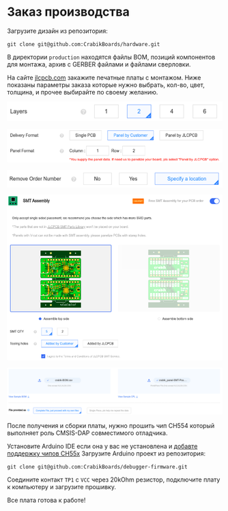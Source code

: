 # Заказ производства

Загрузите дизайн из репозитория:
```
git clone git@github.com:CrabikBoards/hardware.git
```

В директории `production` находятся файлы BOM, позиций компонентов для монтажа, архив с GERBER файлами и файлами сверловки.

На сайте [jlcpcb.com](https://jlcpcb.com/) закажите печатные платы с монтажом.
Ниже показаны параметры заказа которые нужно выбрать, кол-во, цвет, толщина, и прочее выбирайте по своему желанию.

![order settings 1](/images/order_settings_1.png)

![order settings 2](/images/order_settings_2.png)

![order settings 3](/images/order_settings_3.png)

![order settings 4](/images/order_settings_4.png)

![order settings 5](/images/order_settings_5.png)

После получения и сборки платы, нужно прошить чип CH554 который выполняет роль CMSIS-DAP совместимого отладчика.

Установите Arduino IDE если она у вас не установлена и [добавте поддержку чипов CH55x](https://github.com/DeqingSun/ch55xduino#installation)
Загрузите Arduino проект из репозитория:
```
git clone git@github.com:CrabikBoards/debugger-firmware.git
```

Соедините контакт `TP1` с `VCC` через 20kOhm резистор, подключите плату к компьютеру и загрузите прошивку.

Все плата готова к работе!
